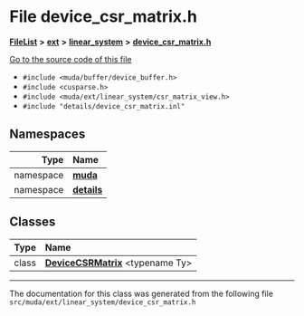 

# File device\_csr\_matrix.h



[**FileList**](files.md) **>** [**ext**](dir_dee31a662aa40cb7fc08cb07824f4a9a.md) **>** [**linear\_system**](dir_6f09a74f7ee1db37d591c4a0fc2f2223.md) **>** [**device\_csr\_matrix.h**](device__csr__matrix_8h.md)

[Go to the source code of this file](device__csr__matrix_8h_source.md)



* `#include <muda/buffer/device_buffer.h>`
* `#include <cusparse.h>`
* `#include <muda/ext/linear_system/csr_matrix_view.h>`
* `#include "details/device_csr_matrix.inl"`













## Namespaces

| Type | Name |
| ---: | :--- |
| namespace | [**muda**](namespacemuda.md) <br> |
| namespace | [**details**](namespacemuda_1_1details.md) <br> |


## Classes

| Type | Name |
| ---: | :--- |
| class | [**DeviceCSRMatrix**](classmuda_1_1_device_c_s_r_matrix.md) &lt;typename Ty&gt;<br> |



















































------------------------------
The documentation for this class was generated from the following file `src/muda/ext/linear_system/device_csr_matrix.h`

